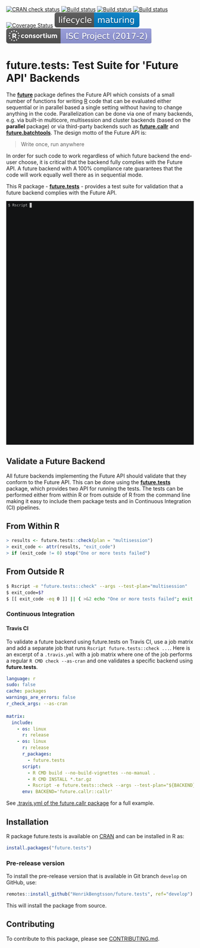 

<div id="badges"><!-- pkgdown markup -->
<a href="https://CRAN.R-project.org/web/checks/check_results_future.tests.html"><img border="0" src="https://www.r-pkg.org/badges/version/future.tests" alt="CRAN check status"></a></a>
<a href="https://github.com/HenrikBengtsson/future.tests/actions?query=workflow%3AR-CMD-check"><img border="0" src="https://github.com/HenrikBengtsson/future.tests/workflows/R-CMD-check/badge.svg?branch=develop" alt="Build status"></a></a>
<a href="https://travis-ci.org/HenrikBengtsson/future.tests"><img border="0" src="https://travis-ci.org/HenrikBengtsson/future.tests.svg" alt="Build status"></a></a>
<a href="https://ci.appveyor.com/project/HenrikBengtsson/future-tests"><img border="0" src="https://ci.appveyor.com/api/projects/status/github/HenrikBengtsson/future.tests?svg=true" alt="Build status"></a></a>
<a href="https://codecov.io/gh/HenrikBengtsson/future.tests"><img border="0" src="https://codecov.io/gh/HenrikBengtsson/future.tests/branch/develop/graph/badge.svg" alt="Coverage Status"></a></a>
<a href="https://lifecycle.r-lib.org/articles/stages.html"><img border="0" src="man/figures/lifecycle-maturing-blue.svg" alt="Life cycle: maturing"></a></a>
<a href="https://www.r-consortium.org/projects/awarded-projects"><img border="0" src="man/figures/R_Consortium-logo-horizontal-white-purple-badge.svg" alt="R Consortium: ISC Project 2017-2"></a></a>
</div>


# future.tests: Test Suite for 'Future API' Backends

The **[future]** package defines the Future API which consists of a small number of functions for writing [R] code that can be evaluated either sequential or in parallel based a single setting without having to change anything in the code.  Parallelization can be done via one of many backends, e.g. via built-in multicore, multisession and cluster backends (based on the **parallel** package) or via third-party backends such as **[future.callr]** and **[future.batchtools]**.  The design motto of the Future API is:

> Write once, run anywhere

In order for such code to work regardless of which future backend the end-user choose, it is critical that the backend fully complies with the Future API.  A future backend with A 100% compliance rate guarantees that the code will work equally well there as in sequential mode.

This R package - **[future.tests]** - provides a test suite for validation that a future backend complies with the Future API.

![](man/figures/screencast.gif)


## Validate a Future Backend

All future backends implementing the Future API should validate that they conform to the Future API.  This can be done using the **[future.tests]** package, which provides two API for running the tests.  The tests can be performed either from within R or from outside of R from the command line making it easy to include them package tests and in Continuous Integration (CI) pipelines.

## From Within R

```r
> results <- future.tests::check(plan = "multisession")
> exit_code <- attr(results, "exit_code")
> if (exit_code != 0) stop("One or more tests failed")
```

## From Outside R

```sh
$ Rscript -e "future.tests::check" --args --test-plan="multisession"
$ exit_code=$?
$ [[ exit_code -eq 0 ]] || { >&2 echo "One or more tests failed"; exit 1; }
```

### Continuous Integration

#### Travis CI

To validate a future backend using future.tests on Travis CI, use a job matrix and add a separate job that runs `Rscript future.tests::check ...`.  Here is an excerpt of a `.travis.yml` with a job matrix where one of the job performs a regular `R CMD check --as-cran` and one validates a specific backend using **future.tests**.

```yaml
language: r
sudo: false
cache: packages
warnings_are_errors: false
r_check_args: --as-cran

matrix:
  include:
    - os: linux
      r: release
    - os: linux
      r: release
      r_packages:
        - future.tests
      script:
        - R CMD build --no-build-vignettes --no-manual .
        - R CMD INSTALL *.tar.gz
        - Rscript -e future.tests::check --args --test-plan="${BACKEND}"
      env: BACKEND='future.callr::callr'
```
See [.travis.yml of the future.callr package](https://github.com/HenrikBengtsson/future.callr/blob/develop/.travis.yml) for a full example.



[R]: https://www.r-project.org
[future]: https://cran.r-project.org/package=future
[future.callr]: https://cran.r-project.org/package=future.callr
[future.batchtools]: https://cran.r-project.org/package=future.batchtools
[future.tests]: https://cran.r-project.org/package=future.tests

## Installation
R package future.tests is available on [CRAN](https://cran.r-project.org/package=future.tests) and can be installed in R as:
```r
install.packages("future.tests")
```


### Pre-release version

To install the pre-release version that is available in Git branch `develop` on GitHub, use:
```r
remotes::install_github("HenrikBengtsson/future.tests", ref="develop")
```
This will install the package from source.  


<!-- pkgdown-drop-below -->

## Contributing

To contribute to this package, please see [CONTRIBUTING.md](CONTRIBUTING.md).
